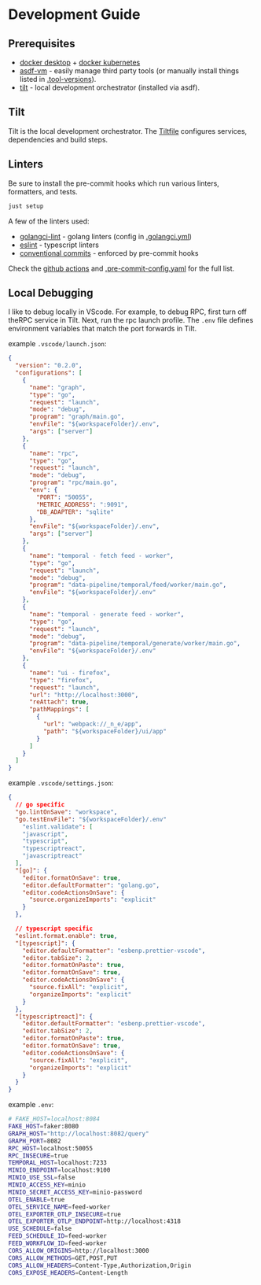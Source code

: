 # Development Guide

## Prerequisites

- [docker desktop](https://docs.docker.com/desktop/) + [docker kubernetes](https://docs.docker.com/desktop/features/kubernetes/)
- [asdf-vm](https://asdf-vm.com/) - easily manage third party tools (or manually install things listed in [.tool-versions](../.tool-versions)).
- [tilt](https://tilt.dev/) - local development orchestrator (installed via asdf).

## Tilt

Tilt is the local development orchestrator. The [Tiltfile](../Tiltfile) configures services, dependencies and build steps.

## Linters

Be sure to install the pre-commit hooks which run various linters, formatters, and tests.

```sh
just setup
```

A few of the linters used:

- [golangci-lint](https://golangci-lint.run/) - golang linters (config in [.golangci.yml](../.golangci.yaml))
- [eslint](https://eslint.org/) - typescript linters
- [conventional commits](https://www.conventionalcommits.org/en/v1.0.0/) - enforced by pre-commit hooks

Check the [github actions](https://github.com/ericbutera/amalgam/blob/5ab8ab5ed5d12669f7258025cfadcc4f0a968ff6/.github/workflows/all.yaml) and [.pre-commit-config.yaml](https://github.com/ericbutera/amalgam/blob/5ab8ab5ed5d12669f7258025cfadcc4f0a968ff6/.pre-commit-config.yaml) for the full list.

## Local Debugging

I like to debug locally in VScode. For example, to debug RPC, first turn off theRPC service in Tilt. Next, run the rpc launch profile. The `.env` file defines environment variables that match the port forwards in Tilt.

example `.vscode/launch.json`:

```json
{
  "version": "0.2.0",
  "configurations": [
    {
      "name": "graph",
      "type": "go",
      "request": "launch",
      "mode": "debug",
      "program": "graph/main.go",
      "envFile": "${workspaceFolder}/.env",
      "args": ["server"]
    },
    {
      "name": "rpc",
      "type": "go",
      "request": "launch",
      "mode": "debug",
      "program": "rpc/main.go",
      "env": {
        "PORT": "50055",
        "METRIC_ADDRESS": ":9091",
        "DB_ADAPTER": "sqlite"
      },
      "envFile": "${workspaceFolder}/.env",
      "args": ["server"]
    },
    {
      "name": "temporal - fetch feed - worker",
      "type": "go",
      "request": "launch",
      "mode": "debug",
      "program": "data-pipeline/temporal/feed/worker/main.go",
      "envFile": "${workspaceFolder}/.env"
    },
    {
      "name": "temporal - generate feed - worker",
      "type": "go",
      "request": "launch",
      "mode": "debug",
      "program": "data-pipeline/temporal/generate/worker/main.go",
      "envFile": "${workspaceFolder}/.env"
    },
    {
      "name": "ui - firefox",
      "type": "firefox",
      "request": "launch",
      "url": "http://localhost:3000",
      "reAttach": true,
      "pathMappings": [
        {
          "url": "webpack://_n_e/app",
          "path": "${workspaceFolder}/ui/app"
        }
      ]
    }
  ]
}
```

example `.vscode/settings.json`:

```json
{
  // go specific
  "go.lintOnSave": "workspace",
  "go.testEnvFile": "${workspaceFolder}/.env"
    "eslint.validate": [
    "javascript",
    "typescript",
    "typescriptreact",
    "javascriptreact"
  ],
  "[go]": {
    "editor.formatOnSave": true,
    "editor.defaultFormatter": "golang.go",
    "editor.codeActionsOnSave": {
      "source.organizeImports": "explicit"
    }
  },

  // typescript specific
  "eslint.format.enable": true,
  "[typescript]": {
    "editor.defaultFormatter": "esbenp.prettier-vscode",
    "editor.tabSize": 2,
    "editor.formatOnPaste": true,
    "editor.formatOnSave": true,
    "editor.codeActionsOnSave": {
      "source.fixAll": "explicit",
      "organizeImports": "explicit"
    }
  },
  "[typescriptreact]": {
    "editor.defaultFormatter": "esbenp.prettier-vscode",
    "editor.tabSize": 2,
    "editor.formatOnPaste": true,
    "editor.formatOnSave": true,
    "editor.codeActionsOnSave": {
      "source.fixAll": "explicit",
      "organizeImports": "explicit"
    }
  }
}
```

example `.env`:

```sh
# FAKE_HOST=localhost:8084
FAKE_HOST=faker:8080
GRAPH_HOST="http://localhost:8082/query"
GRAPH_PORT=8082
RPC_HOST=localhost:50055
RPC_INSECURE=true
TEMPORAL_HOST=localhost:7233
MINIO_ENDPOINT=localhost:9100
MINIO_USE_SSL=false
MINIO_ACCESS_KEY=minio
MINIO_SECRET_ACCESS_KEY=minio-password
OTEL_ENABLE=true
OTEL_SERVICE_NAME=feed-worker
OTEL_EXPORTER_OTLP_INSECURE=true
OTEL_EXPORTER_OTLP_ENDPOINT=http://localhost:4318
USE_SCHEDULE=false
FEED_SCHEDULE_ID=feed-worker
FEED_WORKFLOW_ID=feed-worker
CORS_ALLOW_ORIGINS=http://localhost:3000
CORS_ALLOW_METHODS=GET,POST,PUT
CORS_ALLOW_HEADERS=Content-Type,Authorization,Origin
CORS_EXPOSE_HEADERS=Content-Length
```
